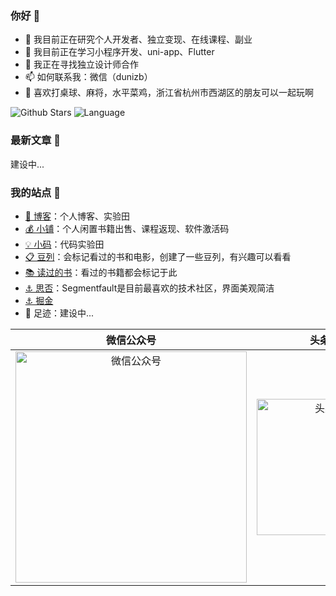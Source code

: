 ### 你好 👋

- 🔭 我目前正在研究个人开发者、独立变现、在线课程、副业
- 🌱 我目前正在学习小程序开发、uni-app、Flutter
- 👯 我正在寻找独立设计师合作
- 📫 如何联系我：微信（dunizb）
- 🚴 喜欢打桌球、麻将，水平菜鸡，浙江省杭州市西湖区的朋友可以一起玩啊

![Github Stars](https://github-readme-stats.vercel.app/api?username=dunizb&show_icons=true&hide=contribs)
![Language](https://github-readme-stats.vercel.app/api/top-langs/?username=dunizb&layout=compact)

### 最新文章 📄

建设中...



### 我的站点 📍

- [🔴 博客](https://zhangbing.site)：个人博客、实验田
- [💰 小铺](https://store.zhangbing.site)：个人闲置书籍出售、课程返现、软件激活码
- [💡 小码](https://store.zhangbing.site)：代码实验田
- [📋 豆列](https://www.douban.com/people/dunish/doulists/all)：会标记看过的书和电影，创建了一些豆列，有兴趣可以看看 
- [📚 读过的书](https://book.douban.com/people/dunish/collect)：看过的书籍都会标记于此
- [⚓ 思否](https://zhangbing.site/img/sf.26b6b922.svg)：Segmentfault是目前最喜欢的技术社区，界面美观简洁
- [⚓ 掘金](https://juejin.im/user/289926798645575)
- 📍 足迹：建设中...

|微信公众号|头条号|
|:----:|:-----:|
|<img src="http://myimgcloud.oss-cn-hangzhou.aliyuncs.com/subscribe2.png" width="370" alt="微信公众号" />|<img src="https://gitee.com/dunizb/cloudimg/raw/jsdelivr/toutiao-290x290.jpeg" width="218" alt="头条号" />|

